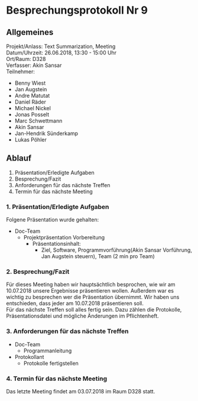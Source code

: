 # Besprechungsprotokoll Nr 9
##
## Allgemeines

Projekt/Anlass: Text Summarization, Meeting <br/>
Datum/Uhrzeit: 26.06.2018, 13:30 - 15:00 Uhr <br/>
Ort/Raum: D328 <br/>
Verfasser: Akin Sansar <br/>
Teilnehmer:

- Benny Wiest
- Jan Augstein
- Andre Matutat
- Daniel Räder
- Michael Nickel
- Jonas Posselt
- Marc Schwettmann
- Akin Sansar
- Jan-Hendrik Sünderkamp
- Lukas Pöhler

## Ablauf 

1. Präsentation/Erledigte Aufgaben
2. Besprechung/Fazit
3. Anforderungen für das nächste Treffen
4. Termin für das nächste Meeting


### 1. Präsentation/Erledigte Aufgaben

Folgene Präsentation wurde gehalten:

- Doc-Team
	- Projektpräsentation Vorbereitung
		- Präsentationsinhalt: 
			- Ziel, Software, Programmvorführung(Akin Sansar Vorführung, Jan Augstein steuern), Team (2 min pro Team)

### 2. Besprechung/Fazit

Für dieses Meeting haben wir hauptsächtlich besprochen, wie wir am 10.07.2018 unsere Ergebnisse präsentieren wollen. Außerdem war es wichtig zu besprechen wer die Präsentation übernimmt. Wir haben uns entschieden, dass jeder am 10.07.2018 präsentieren soll. </br>
Für das nächste Treffen soll alles fertig sein. Dazu zählen die Protokolle, Präsentationsdatei und mögliche Änderungen im Pflichtenheft.


### 3. Anforderungen für das nächste Treffen
- Doc-Team
	- Programmanleitung
- Protokollant
	- Protokolle fertigstellen


### 4. Termin für das nächste Meeting

Das letzte Meeting findet am 03.07.2018 im Raum D328 statt.

